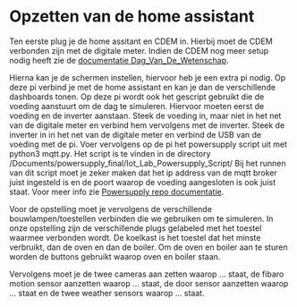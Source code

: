 # Opzetten van de home assistant

Ten eerste plug je de home assitant en CDEM in. Hierbij moet de CDEM verbonden zijn met de digitale meter.
Indien de CDEM nog meer setup nodig heeft zie de [documentatie Dag_Van_De_Wetenschap](./Dag_Van_De_Wetenschap.md).

Hierna kan je de schermen instellen, hiervoor heb je een extra pi nodig. Op deze pi verbind je met de home assistant en kan je dan de verschillende dashboards tonen.
Op deze pi wordt ook het gescript gebruikt die de voeding aanstuurt om de dag te simuleren. Hiervoor moeten eerst de voeding en de inverter aanstaan. Steek de voeding in, maar niet in het net van de digitale meter en verbind hem vervolgens met de inverter. Steek de inverter in in het net van de digitale meter en verbind de USB van de voeding met de pi. Voer vervolgens op de pi het powersupply script uit met python3 mqtt.py. Het script is te vinden in de directory /Documents/powersupply_final/Iot_Lab_Powersupply_Script/ Bij het runnen van dit script moet je zeker maken dat het ip address van de mqtt broker juist ingesteld is en de poort waarop de voeding aangesloten is ook juist staat. Voor meer info zie [Powersupply repo documentatie](https://github.com/vives-project-xp/Iot-lab_powersupply_script).

Voor de opstelling moet je vervolgens de verschillende bouwlampen/toestellen verbinden die we gebruiken om te simuleren. In onze opstelling zijn de verschillende plugs gelabeled met het toestel waarmee verbonden wordt. De koelkast is het toestel dat het minste verbruikt, dan de oven en dan de boiler. Om de oven en boiler aan te sturen worden de buttons gebruikt waarop oven en boiler staan.

Vervolgens moet je de twee cameras aan zetten waarop ... staat, de fibaro motion sensor aanzetten waarop ... staat, de door sensor aanzetten waarop ... staat en de twee weather sensors waarop ... staat.

